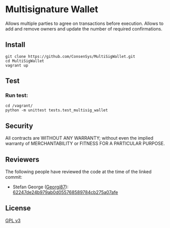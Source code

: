 Multisignature Wallet
===================

Allows multiple parties to agree on transactions before execution. Allows to add and remove owners and update the number of required confirmations.

Install
-------------
```
git clone https://github.com/ConsenSys/MultiSigWallet.git
cd MultiSigWallet
vagrant up
```

Test
-------------
### Run test:
```
cd /vagrant/
python -m unittest tests.test_multisig_wallet
```

Security
-------------
All contracts are WITHOUT ANY WARRANTY; without even the implied warranty of MERCHANTABILITY or FITNESS FOR A PARTICULAR PURPOSE.

Reviewers
-------------
The following people have reviewed the code at the time of the linked commit:
- Stefan George ([Georgi87](https://github.com/Georgi87)): [62247de24b979ab0d055768589784cb275a07afe](https://github.com/ConsenSys/MultiSigWallet/tree/62247de24b979ab0d055768589784cb275a07afe)

License
-------------
[GPL v3](https://www.gnu.org/licenses/gpl-3.0.txt)
